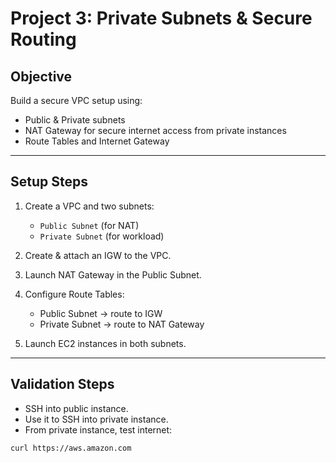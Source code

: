 # Project 3: Private Subnets & Secure Routing

## Objective

Build a secure VPC setup using:

- Public & Private subnets
- NAT Gateway for secure internet access from private instances
- Route Tables and Internet Gateway

---


## Setup Steps

1. Create a VPC and two subnets:
   - `Public Subnet` (for NAT)
   - `Private Subnet` (for workload)

2. Create & attach an IGW to the VPC.

3. Launch NAT Gateway in the Public Subnet.

4. Configure Route Tables:
   - Public Subnet → route to IGW
   - Private Subnet → route to NAT Gateway

5. Launch EC2 instances in both subnets.

---

## Validation Steps

- SSH into public instance.
- Use it to SSH into private instance.
- From private instance, test internet:

```bash
curl https://aws.amazon.com
